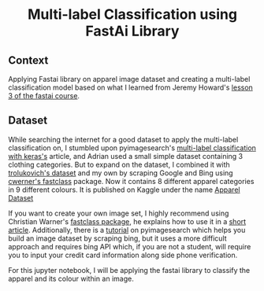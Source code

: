 # <div align="center">Multi-label Classification using FastAi Library</div>

## Context
Applying Fastai library on apparel image dataset and creating a multi-label classification model based on what I learned from Jeremy Howard's [lesson 3 of the fastai course](https://course.fast.ai/videos/?lesson=3).

## Dataset
While searching the internet for a good dataset to apply the multi-label classification on, I stumbled upon pyimagesearch's  [multi-label classification with keras's](https://www.pyimagesearch.com/2018/05/07/multi-label-classification-with-keras/) article, and Adrian used a small simple dataset containing 3 clothing categories. But to expand on the dataset, I combined it with [trolukovich's dataset](https://www.kaggle.com/trolukovich/apparel-images-dataset) and my own by scraping Google and Bing using [cwerner's fastclass](https://github.com/cwerner/fastclass) package. Now it contains 8 different apparel categories in 9 different colours. It is published on Kaggle under the name [Apparel Dataset](https://www.kaggle.com/kaiska/apparel-dataset)

If you want to create your own image set, I highly recommend using Christian Warner's [fastclass package](https://github.com/cwerner/fastclass), he explains how to use it in a [short article](https://www.christianwerner.net/tech/Build-your-image-dataset-faster/).
Additionally, there is a [tutorial](https://www.pyimagesearch.com/2018/04/09/how-to-quickly-build-a-deep-learning-image-dataset/) on pyimagesearch which helps you build an image dataset by scraping bing, but it uses a more difficult approach and requires bing API which, if you are not a student, will require you to input your credit card information along side phone verification.

For this jupyter notebook, I will be applying the fastai library to classify the apparel and its colour within an image.